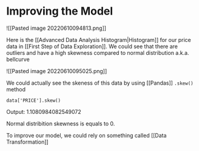 # Improving the Model
![[Pasted image 20220610094813.png]]

Here is the [[Advanced Data Analysis Histogram|Histogram]] for our price data in [[First Step of Data Exploration]]. We could see that there are outliers and have a high skewness compared to normal distribution a.k.a. bellcurve

![[Pasted image 20220610095025.png]]

We could actually see the skeness of this data by using [[Pandas]] `.skew()` method

```
data['PRICE'].skew()
```

Output: 1.1080984082549072

Normal distribition skewness is equals to 0. 

To improve our model, we could rely on something called [[Data Transformation]]

